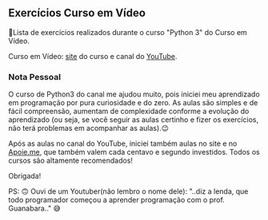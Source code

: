 ## Exercícios Curso em Vídeo

:tipping_hand_person:Lista de exercícios realizados durante o curso "Python 3" do Curso em Vídeo.

Curso em Vídeo: [site](https://www.cursoemvideo.com/) do curso e canal do [YouTube](https://www.youtube.com/channel/UCrWvhVmt0Qac3HgsjQK62FQ).

### Nota Pessoal

O curso de Python3 do canal me ajudou muito, pois iniciei meu aprendizado em programação por pura curiosidade e do zero. As aulas são simples e de fácil compreensão, aumentam de complexidade conforme a evolução do aprendizado (ou seja, se você seguir as aulas certinho e fizer os exercícios, não terá problemas em acompanhar as aulas).:wink:

Após as aulas no canal do YouTube, iniciei também aulas no site e no [Apoie.me](https://apoie.me/cursoemvideo), que também valem cada centavo e segundo investidos. Todos os cursos são altamente recomendados!

Obrigada!

PS: :upside_down_face: Ouvi de um Youtuber(não lembro o nome dele): "..diz a lenda, que todo programador começou a aprender programação com o prof. Guanabara.." :sweat_smile:
